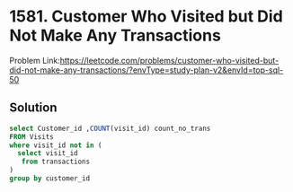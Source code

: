 # 1581. Customer Who Visited but Did Not Make Any Transactions
Problem Link:https://leetcode.com/problems/customer-who-visited-but-did-not-make-any-transactions/?envType=study-plan-v2&envId=top-sql-50
## Solution

```sql
select Customer_id ,COUNT(visit_id) count_no_trans
FROM Visits
where visit_id not in (
  select visit_id
   from transactions
)
group by customer_id
